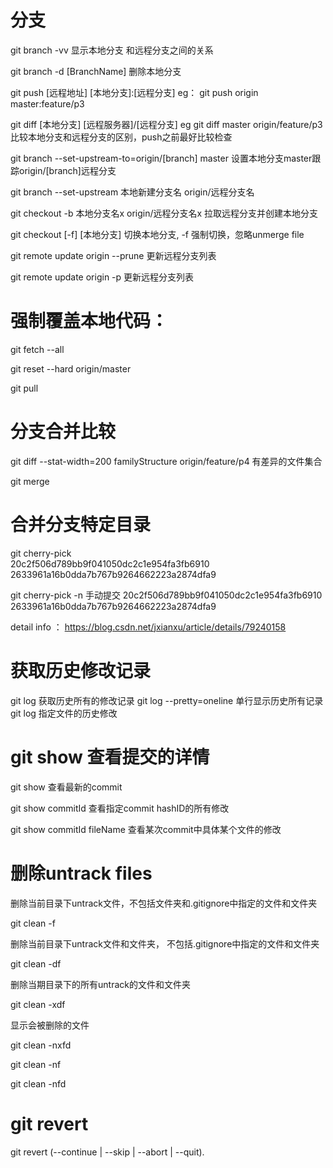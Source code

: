# 分支 
git branch -vv  显示本地分支 和远程分支之间的关系 

 git branch -d [BranchName]  删除本地分支

git push [远程地址]  [本地分支]:[远程分支]  eg： git push origin master:feature/p3 

git diff [本地分支]  [远程服务器]/[远程分支]  eg  git diff  master origin/feature/p3  比较本地分支和远程分支的区别，push之前最好比较检查 

git branch --set-upstream-to=origin/[branch] master  设置本地分支master跟踪origin/[branch]远程分支

git branch --set-upstream 本地新建分支名 origin/远程分支名

git checkout -b 本地分支名x origin/远程分支名x        拉取远程分支并创建本地分支
 
git checkout [-f] [本地分支]  切换本地分支, -f 强制切换，忽略unmerge file 

git remote update origin --prune     更新远程分支列表

git remote update origin -p    更新远程分支列表

# 强制覆盖本地代码：
 git fetch --all

 git reset --hard origin/master 

 git pull

# 分支合并比较
 git diff --stat-width=200 familyStructure origin/feature/p4  有差异的文件集合

 git merge 

# 合并分支特定目录 
 git cherry-pick     
20c2f506d789bb9f041050dc2c1e954fa3fb6910 
2633961a16b0dda7b767b9264662223a2874dfa9 

  git cherry-pick  -n    手动提交 
 20c2f506d789bb9f041050dc2c1e954fa3fb6910 
 2633961a16b0dda7b767b9264662223a2874dfa9

 detail info ：  https://blog.csdn.net/jxianxu/article/details/79240158  
 
 # 获取历史修改记录 
 git log      获取历史所有的修改记录 
 git log --pretty=oneline      单行显示历史所有记录 
 git log <file-path>         指定文件的历史修改 
 
 #  git show 查看提交的详情  
 
  git show               查看最新的commit
 
  git show commitId       查看指定commit hashID的所有修改 
 
  git show commitId fileName   查看某次commit中具体某个文件的修改

# 删除untrack files

 删除当前目录下untrack文件，不包括文件夹和.gitignore中指定的文件和文件夹
 
 git clean -f

 删除当前目录下untrack文件和文件夹， 不包括.gitignore中指定的文件和文件夹
 
  git clean -df

删除当期目录下的所有untrack的文件和文件夹

git clean -xdf

显示会被删除的文件

git clean -nxfd

git clean -nf

git clean -nfd

# git revert 
git revert (--continue | --skip | --abort | --quit). 
